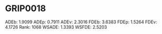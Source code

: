 # GRIP0018

ADEb: 1.9099
ADEp: 0.7911
ADEv: 2.3016
FDEb: 3.6383
FDEp: 1.5264
FDEv: 4.1726
Rank: 1068
WSADE: 1.3393
WSFDE: 2.5203
